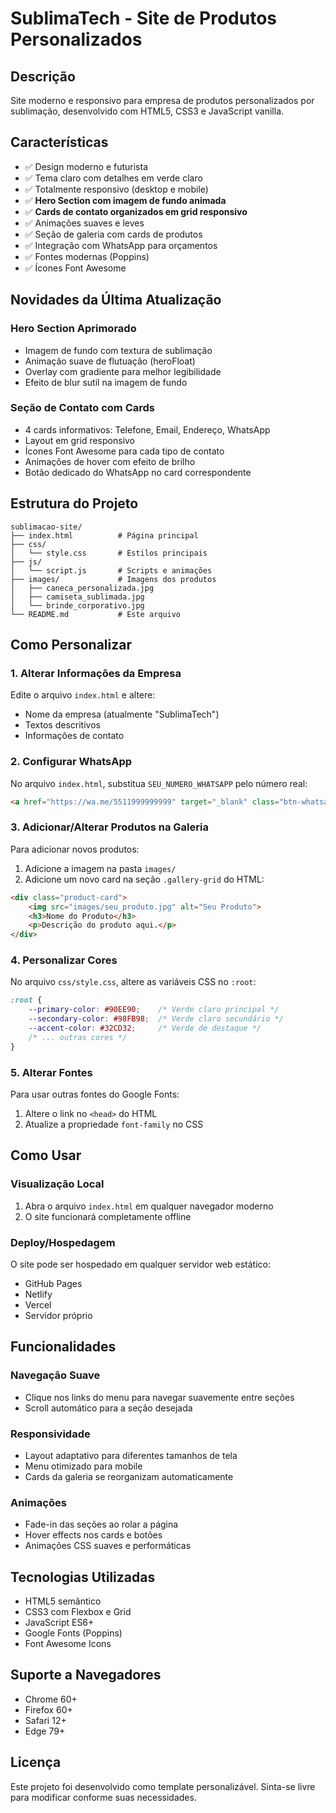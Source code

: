 # SublimaTech - Site de Produtos Personalizados

## Descrição
Site moderno e responsivo para empresa de produtos personalizados por sublimação, desenvolvido com HTML5, CSS3 e JavaScript vanilla.

## Características
- ✅ Design moderno e futurista
- ✅ Tema claro com detalhes em verde claro
- ✅ Totalmente responsivo (desktop e mobile)
- ✅ **Hero Section com imagem de fundo animada**
- ✅ **Cards de contato organizados em grid responsivo**
- ✅ Animações suaves e leves
- ✅ Seção de galeria com cards de produtos
- ✅ Integração com WhatsApp para orçamentos
- ✅ Fontes modernas (Poppins)
- ✅ Ícones Font Awesome

## Novidades da Última Atualização
### Hero Section Aprimorado
- Imagem de fundo com textura de sublimação
- Animação suave de flutuação (heroFloat)
- Overlay com gradiente para melhor legibilidade
- Efeito de blur sutil na imagem de fundo

### Seção de Contato com Cards
- 4 cards informativos: Telefone, Email, Endereço, WhatsApp
- Layout em grid responsivo
- Ícones Font Awesome para cada tipo de contato
- Animações de hover com efeito de brilho
- Botão dedicado do WhatsApp no card correspondente

## Estrutura do Projeto
```
sublimacao-site/
├── index.html          # Página principal
├── css/
│   └── style.css       # Estilos principais
├── js/
│   └── script.js       # Scripts e animações
├── images/             # Imagens dos produtos
│   ├── caneca_personalizada.jpg
│   ├── camiseta_sublimada.jpg
│   └── brinde_corporativo.jpg
└── README.md           # Este arquivo
```

## Como Personalizar

### 1. Alterar Informações da Empresa
Edite o arquivo `index.html` e altere:
- Nome da empresa (atualmente "SublimaTech")
- Textos descritivos
- Informações de contato

### 2. Configurar WhatsApp
No arquivo `index.html`, substitua `SEU_NUMERO_WHATSAPP` pelo número real:
```html
<a href="https://wa.me/5511999999999" target="_blank" class="btn-whatsapp">
```

### 3. Adicionar/Alterar Produtos na Galeria
Para adicionar novos produtos:
1. Adicione a imagem na pasta `images/`
2. Adicione um novo card na seção `.gallery-grid` do HTML:
```html
<div class="product-card">
    <img src="images/seu_produto.jpg" alt="Seu Produto">
    <h3>Nome do Produto</h3>
    <p>Descrição do produto aqui.</p>
</div>
```

### 4. Personalizar Cores
No arquivo `css/style.css`, altere as variáveis CSS no `:root`:
```css
:root {
    --primary-color: #90EE90;    /* Verde claro principal */
    --secondary-color: #98FB98;  /* Verde claro secundário */
    --accent-color: #32CD32;     /* Verde de destaque */
    /* ... outras cores */
}
```

### 5. Alterar Fontes
Para usar outras fontes do Google Fonts:
1. Altere o link no `<head>` do HTML
2. Atualize a propriedade `font-family` no CSS

## Como Usar

### Visualização Local
1. Abra o arquivo `index.html` em qualquer navegador moderno
2. O site funcionará completamente offline

### Deploy/Hospedagem
O site pode ser hospedado em qualquer servidor web estático:
- GitHub Pages
- Netlify
- Vercel
- Servidor próprio

## Funcionalidades

### Navegação Suave
- Clique nos links do menu para navegar suavemente entre seções
- Scroll automático para a seção desejada

### Responsividade
- Layout adaptativo para diferentes tamanhos de tela
- Menu otimizado para mobile
- Cards da galeria se reorganizam automaticamente

### Animações
- Fade-in das seções ao rolar a página
- Hover effects nos cards e botões
- Animações CSS suaves e performáticas

## Tecnologias Utilizadas
- HTML5 semântico
- CSS3 com Flexbox e Grid
- JavaScript ES6+
- Google Fonts (Poppins)
- Font Awesome Icons

## Suporte a Navegadores
- Chrome 60+
- Firefox 60+
- Safari 12+
- Edge 79+

## Licença
Este projeto foi desenvolvido como template personalizável. Sinta-se livre para modificar conforme suas necessidades.


